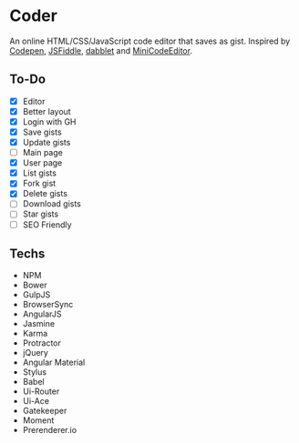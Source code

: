 # Coder
An online HTML/CSS/JavaScript code editor that saves as gist.
Inspired by [Codepen](http://codepen.io/), [JSFiddle](http://jsfiddle.net/), [dabblet](http://dabblet.com/) and [MiniCodeEditor](http://xem.github.io/miniCodeEditor/).

## To-Do
- [x] Editor
- [x] Better layout
- [x] Login with GH
- [x] Save gists
- [x] Update gists
- [ ] Main page
- [x] User page
- [x] List gists
- [x] Fork gist
- [x] Delete gists
- [ ] Download gists
- [ ] Star gists
- [ ] SEO Friendly

## Techs
- NPM
- Bower
- GulpJS
- BrowserSync
- AngularJS
- Jasmine
- Karma
- Protractor
- jQuery
- Angular Material
- Stylus
- Babel
- Ui-Router
- Ui-Ace
- Gatekeeper
- Moment
- Prerenderer.io
